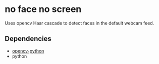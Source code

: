 # no face no screen

Uses opencv Haar cascade to detect faces in the default webcam feed.

## Dependencies

- [opencv-python](https://pypi.org/project/opencv-python/)
- python

